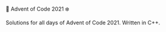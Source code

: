 :santa: Advent of Code 2021 :snowflake:

Solutions for all days of Advent of Code 2021.
Written in C++.
